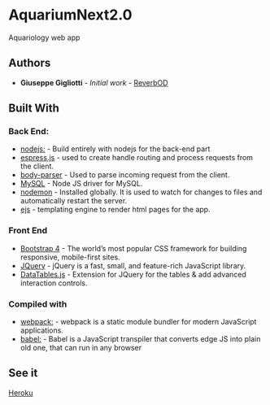 # AquariumNext2.0
 Aquariology web app
 
 ## Authors

* **Giuseppe Gigliotti** - *Initial work* - [ReverbOD](https://gigliottigiuseppe.it)
 
## Built With
### Back End:
* [nodejs:](https://nodejs.org/en/) - Build entirely with nodejs for the back-end part
* [espress.js](https://expressjs.com/it/) - used to create handle routing and process requests from the client.
* [body-parser](https://www.npmjs.com/package/body-parser) - Used to parse incoming request from the client.
* [MySQL](https://www.npmjs.com/package/mysql) - Node JS driver for MySQL.
* [nodemon](https://www.npmjs.com/package/nodemon) - Installed globally. It is used to watch for changes to files and automatically restart the server.
* [ejs](https://ejs.co/) - templating engine to render html pages for the app.

### Front End
* [Bootstrap 4](https://getbootstrap.com/docs/4.0/getting-started/introduction/) - The world’s most popular CSS framework for building responsive, mobile-first sites.
* [JQuery](https://jquery.com/) - jQuery is a fast, small, and feature-rich JavaScript library.
* [DataTables.js](https://datatables.net/) - Extension for JQuery for the tables & add  advanced interaction controls.

### Compiled with
* [webpack:](https://webpack.js.org/) - webpack is a static module bundler for modern JavaScript applications.
* [babel:](https://babeljs.io/) - Babel is a JavaScript transpiler that converts edge JS into plain old one, that can run in any browser

## See it
[Heroku](https://aquariumnext.herokuapp.com/)
